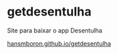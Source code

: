 # getdesentulha
Site para baixar o app Desentulha

<a href="https://hansmboron.github.io/getdesentulha/">hansmboron.github.io/getdesentulha</a>
